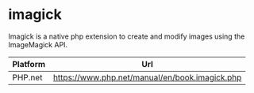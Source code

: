 # imagick

Imagick is a native php extension to create and modify images using the ImageMagick API.

| Platform | Url                                                              |
|----------|------------------------------------------------------------------|
| PHP.net  | https://www.php.net/manual/en/book.imagick.php                   |
